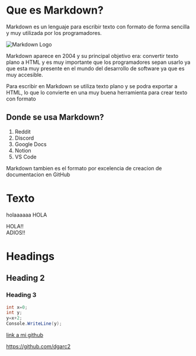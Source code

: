 # Que es Markdown?
Markdown es un lenguaje para escribir texto con formato de forma sencilla y muy utilizada por los programadores.

![Markdown Logo](https://encrypted-tbn0.gstatic.com/images?q=tbn:ANd9GcT904XZ8kpOic417aETQDdVWE2u5LpQ6XJhNQ&s)

Markdown aparece en 2004 y su principal objetivo era: convertir texto plano a HTML y es muy importante que los programadores sepan usarlo ya que esta muy presente en el mundo del desarrollo de software ya que es muy accesible.

Para escribir en Markdown se utiliza texto plano y se podra exportar a HTML, lo que lo convierte en una muy buena herramienta para crear texto con formato

## Donde se usa Markdown?
1. Reddit
2. Discord
3. Google Docs
4. Notion
5. VS Code

Markdown tambien es el formato por excelencia de creacion de documentacion en GitHub


# Texto
holaaaaaa
HOLA

HOLA!!  
ADIOS!!

# Headings
## Heading 2
### Heading 3


```c#
int x=0;
int y;
y=x+2;
Console.WriteLine(y);
```
[link a mi github](https://github.com/dgarc2)

<https://github.com/dgarc2>